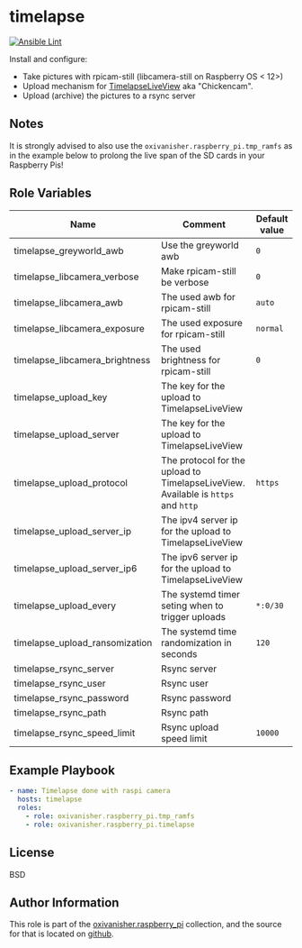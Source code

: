 timelapse
=========
[![Ansible Lint](https://github.com/oxivanisher/role-timelapse/actions/workflows/ansible-lint.yml/badge.svg)](https://github.com/oxivanisher/role-timelapse/actions/workflows/ansible-lint.yml)

Install and configure:
* Take pictures with rpicam-still (libcamera-still on Raspberry OS < 12>)
* Upload mechanism for [TimelapseLiveView](https://github.com/oxivanisher/TimelapseLiveView) aka "Chickencam".
* Upload (archive) the pictures to a rsync server

Notes
-----

It is strongly advised to also use the `oxivanisher.raspberry_pi.tmp_ramfs` as in the example below to prolong the live span of the SD cards in your Raspberry Pis!

Role Variables
--------------

| Name          | Comment                              | Default value |
|---------------|--------------------------------------|---------------|
| timelapse_greyworld_awb | Use the greyworld awb | `0`          |
| timelapse_libcamera_verbose | Make rpicam-still be verbose  | `0`          |
| timelapse_libcamera_awb | The used awb for rpicam-still | `auto`          |
| timelapse_libcamera_exposure | The used exposure for rpicam-still | `normal`          |
| timelapse_libcamera_brightness | The used brightness for rpicam-still | `0`          |
| timelapse_upload_key | The key for the upload to TimelapseLiveView |       |
| timelapse_upload_server | The key for the upload to TimelapseLiveView |           |
| timelapse_upload_protocol | The protocol for the upload to TimelapseLiveView. Available is `https` and `http` | `https`          |
| timelapse_upload_server_ip | The ipv4 server ip for the upload to TimelapseLiveView |           |
| timelapse_upload_server_ip6 | The ipv6 server ip for the upload to TimelapseLiveView |           |
| timelapse_upload_every | The systemd timer seting when to trigger uploads | `*:0/30` |
| timelapse_upload_ransomization | The systemd time randomization in seconds | `120` |
| timelapse_rsync_server | Rsync server |           |
| timelapse_rsync_user | Rsync user |           |
| timelapse_rsync_password | Rsync password |           |
| timelapse_rsync_path | Rsync path |           |
| timelapse_rsync_speed_limit  | Rsync upload speed limit    | `10000`          |

Example Playbook
----------------

```yaml
- name: Timelapse done with raspi camera
  hosts: timelapse
  roles:
    - role: oxivanisher.raspberry_pi.tmp_ramfs
    - role: oxivanisher.raspberry_pi.timelapse
```

License
-------

BSD

Author Information
------------------

This role is part of the [oxivanisher.raspberry_pi](https://galaxy.ansible.com/ui/repo/published/oxivanisher/raspberry_pi/) collection, and the source for that is located on [github](https://github.com/oxivanisher/collection-raspberry_pi).
